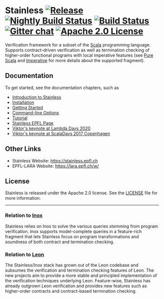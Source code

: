 # Stainless [![Release][release-img]][latest-release] [![Nightly Build Status][nightly-larabot-img]][nightly-larabot-ref] [![Build Status][larabot-img]][larabot-ref] [![Gitter chat][gitter-img]][gitter-ref] [![Apache 2.0 License][license-img]][license-ref]

Verification framework for a subset of the [Scala](http://scala-lang.org) programming language.
Supports contract-driven verification as well as termination checking of higher-order
functional programs with local imperative features (see [Pure Scala](https://epfl-lara.github.io/stainless/purescala.html)
and [Imperative](https://epfl-lara.github.io/stainless/imperative.html)
for more details about the supported fragment).

## Documentation

To get started, see the documentation chapters, such as

  * [Introduction to Stainless](https://epfl-lara.github.io/stainless/intro.html)
  * [Installation](https://epfl-lara.github.io/stainless/installation.html)
  * [Getting Started](https://epfl-lara.github.io/stainless/gettingstarted.html)
  * [Command-line Options](https://epfl-lara.github.io/stainless/options.html)
  * [Tutorial](https://epfl-lara.github.io/stainless/tutorial.html)
  * [Stainless EPFL Page](https://stainless.epfl.ch)
  * [Viktor's keynote at Lambda Days 2020](https://www.youtube.com/watch?v=dkO59PTcNxA)  
  * [Viktor's keynote at ScalaDays 2017 Copenhagen](https://www.youtube.com/watch?v=d4VeFa0z_Lo)

## Other Links

* Stainless Website: https://stainless.epfl.ch
* EPFL-LARA Website: https://lara.epfl.ch/w/

## License

Stainless is released under the Apache 2.0 license. See the [LICENSE]() file for more information.

---

### Relation to [Inox](https://github.com/epfl-lara/inox)

Stainless relies on Inox to solve the various queries stemming from program verification.
Inox supports model-complete queries in a feature-rich fragment that lets Stainless focus
on program transformations and soundness of both contract and termination checking.

### Relation to [Leon](https://github.com/epfl-lara/leon)

The Stainless/Inox stack has grown out of the Leon codebase and subsumes the verification and
termination checking features of Leon. The new projects aim to provide a more stable and
principled implementation of the verification techniques underlying Leon. Feature-wise,
Stainless has already outgrown Leon verification and provides new features such as higher-order
contracts and contract-based termination checking.

[latest-release]: https://github.com/epfl-lara/stainless/releases/latest
[license-img]: https://img.shields.io/badge/license-Apache_2.0-blue.svg?color=134EA2
[license-ref]: https://github.com/epfl-lara/stainless/blob/master/LICENSE
[gitter-img]: https://img.shields.io/gitter/room/gitterHQ/gitter.svg?color=ed1965
[gitter-ref]: https://gitter.im/epfl-lara/stainless
[larabot-img]: http://laraquad4.epfl.ch:9000/epfl-lara/stainless/status/master
[larabot-ref]: http://laraquad4.epfl.ch:9000/epfl-lara/stainless/builds
[nightly-larabot-img]: http://laraquad4.epfl.ch:9000/epfl-lara/stainless/status/master?nightly=true
[nightly-larabot-ref]: http://laraquad4.epfl.ch:9000/epfl-lara/stainless/builds
[release-img]: https://img.shields.io/github/release-pre/epfl-lara/stainless.svg
[tag-date-img]: https://img.shields.io/github/release-date-pre/epfl-lara/stainless.svg?style=popout

